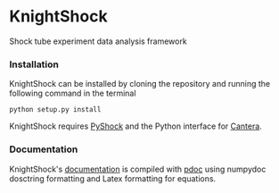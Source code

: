 # KnightShock
Shock tube experiment data analysis framework

### Installation
KnightShock can be installed by cloning the repository and running the following command in the terminal

`python setup.py install`

KnightShock requires [PyShock](https://github.com/corykinney/PyShock) and the Python interface for [Cantera](https://github.com/Cantera/cantera).

### Documentation

KnightShock's [documentation](https://corykinney.github.io/KnightShock) is compiled with [pdoc](https://github.com/pdoc3/pdoc) using numpydoc dosctring formatting and Latex formatting for equations.
